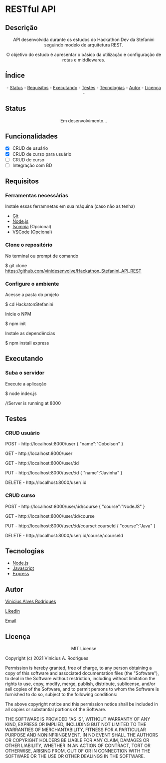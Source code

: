 # RESTful API

## Descrição
<p align="center">
  API desenvolvida durante os estudos do Hackathon Dev da Stefanini seguindo modelo de arquitetura REST. 
</p>
<p align="center">
  O objetivo do estudo é apresentar o básico da utilização e configuração de rotas e middlewares.
<p>

## Índice
<p align="center"> - 
 <a href="#status">Status</a> - 
 <a href="#requisistos">Requisitos</a> - 
 <a href="#executando">Executando</a> - 
 <a href="#testes">Testes</a> - 
 <a href="#tecnologias">Tecnologias</a> - 
 <a href="#autor">Autor</a> - 
 <a href="#licença">Licença</a> - 
</p>

## Status 

<p align="center">Em desenvolvimento...</p>

## Funcionalidades
- [x] CRUD de usuário
- [x] CRUD de curso para usuário
- [ ] CRUD de curso
- [ ] Integração com BD

## Requisitos

### Ferramentas necessárias

Instale essas ferramnetas em sua máquina (caso não as tenha)

- [Git](https://git-scm.com)
- [Node.js](https://nodejs.org/en/)
- [Isomnia](https://insomnia.rest/) (Opcional)
- [VSCode](https://code.visualstudio.com/) (Opcional)

### Clone o repositório

No terminal ou prompt de comando 

$ git clone <https://github.com/vinidesenvolve/Hackathon_Stefanini_API_REST>

### Configure o ambiente

Acesse a pasta do projeto

$ cd HackatonStefanini

Inicie o NPM

$ npm init

Instale as dependências 

$ npm install express

## Executando

### Suba o servidor

Execute a aplicação 

$ node index.js

//Server is running at 8000

## Testes

### CRUD usuário

POST - http://localhost:8000/user
{
	"name":"Cobolson"
}

GET - http://localhost:8000/user

GET - http://localhost:8000/user/:id

PUT - http://localhost:8000/user/:id
{
	"name":"Javinha"
}

DELETE - http://localhost:8000/user/:id

### CRUD curso

POST - http://localhost:8000/user/:id/course
{
	"course":"NodeJS"
}

GET - http://localhost:8000/user/:id/course

PUT - http://localhost:8000/user/:id/course/:courseId
{
	"course":"Java"
}

DELETE - http://localhost:8000/user/:id/course/:courseId

## Tecnologias
- [Node.js](https://nodejs.org/en/)
- [Javascript](https://www.javascript.com/)
- [Express](https://expressjs.com/)

## Autor
<p> <a href="https://github.com/vinidesenvolve">Vinicius Alves Rodrigues</a> </p>
<p> <a href="https://www.linkedin.com/in/vinidesenvolve/">Likedin</a> </p>
<p> <a href="vinidesenvolve@gmail.com">Email</a> </p>

## Licença
<p align="center">
MIT License

Copyright (c) 2021 Vinicius A. Rodrigues

Permission is hereby granted, free of charge, to any person obtaining a copy
of this software and associated documentation files (the "Software"), to deal
in the Software without restriction, including without limitation the rights
to use, copy, modify, merge, publish, distribute, sublicense, and/or sell
copies of the Software, and to permit persons to whom the Software is
furnished to do so, subject to the following conditions:

The above copyright notice and this permission notice shall be included in all
copies or substantial portions of the Software.

THE SOFTWARE IS PROVIDED "AS IS", WITHOUT WARRANTY OF ANY KIND, EXPRESS OR
IMPLIED, INCLUDING BUT NOT LIMITED TO THE WARRANTIES OF MERCHANTABILITY,
FITNESS FOR A PARTICULAR PURPOSE AND NONINFRINGEMENT. IN NO EVENT SHALL THE
AUTHORS OR COPYRIGHT HOLDERS BE LIABLE FOR ANY CLAIM, DAMAGES OR OTHER
LIABILITY, WHETHER IN AN ACTION OF CONTRACT, TORT OR OTHERWISE, ARISING FROM,
OUT OF OR IN CONNECTION WITH THE SOFTWARE OR THE USE OR OTHER DEALINGS IN THE
SOFTWARE.
</p>
